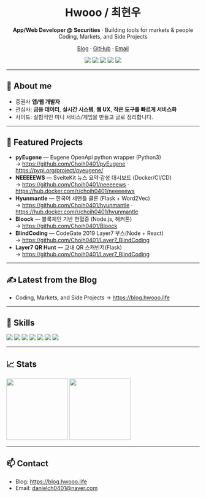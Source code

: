 <h1 align="center">Hwooo / 최현우</h1>
<p align="center">
  <b>App/Web Developer @ Securities</b> · Building tools for markets & people<br/>
  Coding, Markets, and Side Projects
</p>

<p align="center">
  <a href="https://blog.hwooo.life">Blog</a> ·
  <a href="https://github.com/Choih0401">GitHub</a> ·
  <a href="mailto:choih0401@gmail.com">Email</a>
</p>

<p align="center">
  <img src="https://img.shields.io/badge/TypeScript-3178C6?logo=typescript&logoColor=white"/>
  <img src="https://img.shields.io/badge/Svelte-FF3E00?logo=svelte&logoColor=white"/>
  <img src="https://img.shields.io/badge/Node.js-339933?logo=node.js&logoColor=white"/>
  <img src="https://img.shields.io/badge/Python-3776AB?logo=python&logoColor=white"/>
  <img src="https://img.shields.io/badge/Docker-2496ED?logo=docker&logoColor=white"/>
</p>

---

## 👋 About me
- 증권사 **앱/웹 개발자**  
- 관심사: **금융 데이터**, **실시간 시스템**, **웹 UX**, **작은 도구를 빠르게 서비스화**  
- 사이드: 실험적인 미니 서비스/게임을 만들고 글로 정리합니다.

---

## 🚀 Featured Projects
- **pyEugene** — Eugene OpenApi python wrapper (Python3)  
  → https://github.com/Choih0401/pyEugene · https://pypi.org/project/pyeugene/
- **NEEEEEWS** — SvelteKit 뉴스 요약·감성 대시보드 (Docker/CI/CD)  
  → https://github.com/Choih0401/neeeeews · https://hub.docker.com/r/choih0401/neeeeews
- **Hyunmantle** — 한국어 세맨틀 클론 (Flask + Word2Vec)  
  → https://github.com/Choih0401/hyunmantle · https://hub.docker.com/r/choih0401/hyunmantle
- **Bloock** — 블록체인 기반 헌혈증 (Node.js, 해커톤)  
  → https://github.com/Choih0401/Bloock
- **BlindCoding** — CodeGate 2019 Layer7 부스(Node + React)  
  → https://github.com/Choih0401/Layer7_BlindCoding
- **Layer7 QR Hunt** — 교내 QR 스캐빈저(Flask)  
  → https://github.com/Choih0401/Layer7_BlindCoding

---

## ✍️ Latest from the Blog
- Coding, Markets, and Side Projects → https://blog.hwooo.life  

---

## 🧰 Skills
<p>
  <img src="https://img.shields.io/badge/SvelteKit-000?logo=svelte&logoColor=FF3E00"/>
  <img src="https://img.shields.io/badge/React-000?logo=react&logoColor=61DAFB"/>
  <img src="https://img.shields.io/badge/Node.js-000?logo=node.js&logoColor=339933"/>
  <img src="https://img.shields.io/badge/TypeScript-000?logo=typescript&logoColor=3178C6"/>
  <img src="https://img.shields.io/badge/Python-000?logo=python&logoColor=3776AB"/>
  <img src="https://img.shields.io/badge/Flask-000?logo=flask&logoColor=white"/>
  <img src="https://img.shields.io/badge/Docker-000?logo=docker&logoColor=2496ED"/>
</p>

---

## 📈 Stats
<p>
  <img height="160" src="https://github-profile-summary-cards.vercel.app/api/cards/profile-details?username=Choih0401&theme=vue" />
  <img height="160" src="https://github-readme-stats.vercel.app/api/top-langs/?username=Choih0401&layout=compact&theme=transparent" />
</p>

---

## 📫 Contact
- Blog: https://blog.hwooo.life  
- Email: danielch0401@naver.com
